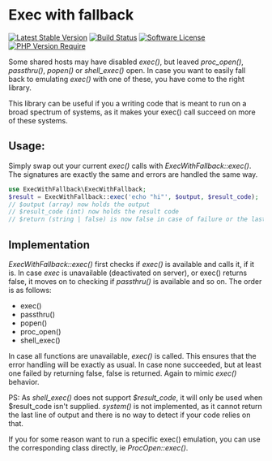 # Exec with fallback

[![Latest Stable Version](http://poser.pugx.org/rosell-dk/exec-with-fallback/v)](https://packagist.org/packages/rosell-dk/exec-with-fallback)
[![Build Status](https://github.com/rosell-dk/exec-with-fallback/actions/workflows/php.yml/badge.svg)](https://github.com/rosell-dk/exec-with-fallback/actions/workflows/php.yml)
[![Software License](http://poser.pugx.org/rosell-dk/exec-with-fallback/license)](https://github.com/rosell-dk/exec-with-fallback/blob/master/LICENSE)
[![PHP Version Require](http://poser.pugx.org/rosell-dk/exec-with-fallback/require/php)](https://packagist.org/packages/rosell-dk/exec-with-fallback)


Some shared hosts may have disabled *exec()*, but leaved *proc_open()*, *passthru()*, *popen()* or *shell_exec()* open. In case you want to easily fall back to emulating *exec()* with one of these, you have come to the right library.

This library can be useful if you a writing code that is meant to run on a broad spectrum of systems, as it makes your exec() call succeed on more of these systems.

## Usage:
Simply swap out your current *exec()* calls with *ExecWithFallback::exec()*. The signatures are exactly the same and errors are handled the same way.

```php
use ExecWithFallback\ExecWithFallback;
$result = ExecWithFallback::exec('echo "hi"', $output, $result_code);
// $output (array) now holds the output
// $result_code (int) now holds the result code
// $return (string | false) is now false in case of failure or the last line of the output
```

## Implementation
*ExecWithFallback::exec()* first checks if *exec()* is available and calls it, if it is. In case *exec* is unavailable (deactivated on server), or exec() returns false, it moves on to checking if *passthru()* is available and so on. The order is as follows:
- exec()
- passthru()
- popen()
- proc_open()
- shell_exec()

In case all functions are unavailable, *exec()* is called. This ensures that the error handling will be exactly as usual. In case none succeeded, but at least one failed by returning false, false is returned. Again to mimic *exec()* behavior.

PS: As *shell_exec()* does not support *$result_code*, it will only be used when $result_code isn't supplied. *system()* is not implemented, as it cannot return the last line of output and there is no way to detect if your code relies on that.

If you for some reason want to run a specific exec() emulation, you can use the corresponding class directly, ie *ProcOpen::exec()*.
